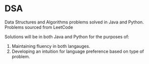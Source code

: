# DSA
Data Structures and Algorithms problems solved in Java and Python.
Problems sourced from LeetCode

Solutions will be in both Java and Python for the purposes of:
1. Maintaining fluency in both langauges.
2. Developing an intuition for language preference based on type of problem.
